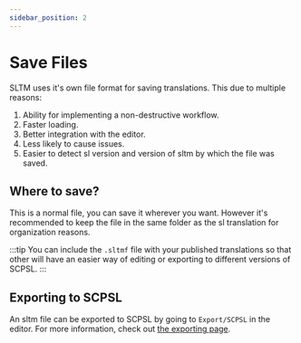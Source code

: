 ```yaml
---
sidebar_position: 2
---
```


# Save Files

SLTM uses it's own file format for saving translations. This due to multiple reasons:
1. Ability for implementing a non-destructive workflow.
2. Faster loading.
3. Better integration with the editor.
4. Less likely to cause issues.
5. Easier to detect sl version and version of sltm by which the file was saved.

## Where to save?

This is a normal file, you can save it wherever you want. However it's recommended to keep the file in the same folder as the sl translation for organization reasons.

:::tip
You can include the `.sltmf` file with your published translations so that other will have an easier way of editing or exporting to different versions of SCPSL.
:::

## Exporting to SCPSL

An sltm file can be exported to SCPSL by going to `Export/SCPSL` in the editor. For more information, check out [the exporting page](/manual/exporting/scpsl).